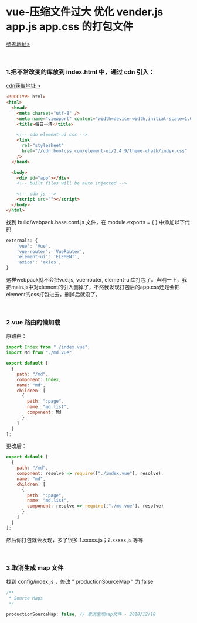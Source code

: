 # vue-压缩文件过大 优化 vender.js app.js app.css 的打包文件

[参考地址>](http://www.cnblogs.com/wjunwei/p/9242142.html)

<br/>

### 1.把不常改变的库放到 index.html 中，通过 cdn 引入：

  [cdn获取地址 >](https://www.bootcdn.cn/)

  ```html
  <!DOCTYPE html>
  <html>
    <head>
      <meta charset="utf-8" />
      <meta name="viewport" content="width=device-width,initial-scale=1.0" />
      <title>每日一清</title>

      <!-- cdn element-ui css -->
      <link
        rel="stylesheet"
        href="//cdn.bootcss.com/element-ui/2.4.9/theme-chalk/index.css"
      />
    </head>

    <body>
      <div id="app"></div>
      <!-- built files will be auto injected -->

      <!-- cdn js -->
      <script src=""></script>
    </body>
  </html>
  ```

  找到 build/webpack.base.conf.js 文件，在 module.exports = { } 中添加以下代码

  ```js
  externals: {
      'vue': 'Vue',
      'vue-router': 'VueRouter',
      'element-ui': 'ELEMENT',
      'axios': 'axios',
  }
  ```

  这样webpack就不会把vue.js, vue-router, element-ui库打包了。声明一下，我把main.js中对element的引入删掉了，不然我发现打包后的app.css还是会把element的css打包进去，删掉后就没了。


<br/>

### 2.vue 路由的懒加载

  原路由：

  ```js
  import Index from "./index.vue";
  import Md from "./md.vue";

  export default [
    {
      path: "/md",
      component: Index,
      name: "md",
      children: [
        {
          path: ":page",
          name: "md.list",
          component: Md
        }
      ]
    }
  ];
  ```

  更改后：

  ```js
  export default [
    {
      path: "/md",
      component: resolve => require(["./index.vue"], resolve),
      name: "md",
      children: [
        {
          path: ":page",
          name: "md.list",
          component: resolve => require(["./md.vue"], resolve)
        }
      ]
    }
  ];
  ```

  然后你打包就会发现，多了很多 1.xxxxx.js；2.xxxxx.js 等等


<br/>


### 3.取消生成 map 文件

  找到 config/index.js ，修改 " productionSourceMap " 为 false

  ```js
  /**
   * Source Maps
   */

  productionSourceMap: false, // 取消生成map文件 - 2018/12/18
  ```
